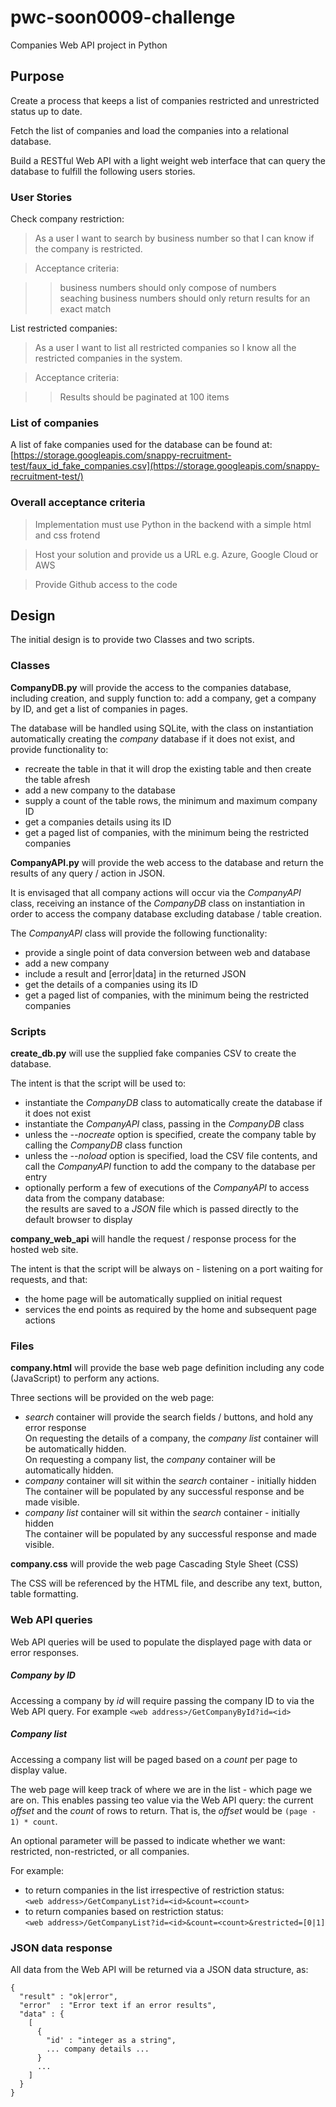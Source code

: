 # pwc-soon0009-challenge

Companies Web API project in Python

## Purpose

Create a process that keeps a list of companies restricted and unrestricted status up to date.

Fetch the list of companies and load the companies into a relational database.

Build a RESTful Web API with a light weight web interface that can query the database to fulfill the following users stories.


### User Stories

Check company restriction:

> As a user I want to search by business number so that I can know if the company is restricted.

> Acceptance criteria:

>> business numbers should only compose of numbers  
>> seaching business numbers should only return results for an exact match

List restricted companies:

> As a user I want to list all restricted companies so I know all the restricted companies in the system.

> Acceptance criteria:

>> Results should be paginated at 100 items

### List of companies

A list of fake companies used for the database can be found at: [https://storage.googleapis.com/snappy-recruitment-test/faux_id_fake_companies.csv](https://storage.googleapis.com/snappy-recruitment-test/)

### Overall acceptance criteria

> Implementation must use Python in the backend with a simple html and css frotend

> Host your solution and provide us a URL e.g. Azure, Google Cloud or AWS

> Provide Github access to the code

## Design

The initial design is to provide two Classes and two scripts.

### Classes

**CompanyDB.py** will provide the access to the companies database, including creation, and supply function to: add a company, get a company by ID, and get a list of companies in pages.

The database will be handled using SQLite, with the class on instantiation automatically creating the *company* database if it does not exist, and provide functionality to:
- recreate the table in that it will drop the existing table and then create the table afresh
- add a new company to the database
- supply a count of the table rows, the minimum and maximum company ID
- get a companies details using its ID
- get a paged list of companies, with the minimum being the restricted companies

**CompanyAPI.py** will provide the web access to the database and return the results of any query / action in JSON.

It is envisaged that all company actions will occur via the *CompanyAPI* class, receiving an instance of the *CompanyDB* class on instantiation in order to access the company database excluding database / table creation.

The *CompanyAPI* class will provide the following functionality:
- provide a single point of data conversion between web and database
- add a new company
- include a result and [error|data] in the returned JSON
- get the details of a companies using its ID
- get a paged list of companies, with the minimum being the restricted companies

### Scripts

**create_db.py** will use the supplied fake companies CSV to create the database.

The intent is that the script will be used to:
- instantiate the *CompanyDB* class to automatically create the database if it does not exist
- instantiate the *CompanyAPI* class, passing in the *CompanyDB* class
- unless the *--nocreate* option is specified, create the company table by calling the *CompanyDB* class function  
- unless the *--noload* option is specified, load the CSV file contents, and call the *CompanyAPI* function to add the company to the database per entry
- optionally perform a few of executions of the *CompanyAPI* to access data from the company database:  
the results are saved to a *JSON* file which is passed directly to the default browser to display

**company_web_api** will handle the request / response process for the hosted web site.

The intent is that the script will be always on - listening on a port waiting for requests, and that:
- the home page will be automatically supplied on initial request
- services the end points as required by the home and subsequent page actions

### Files

**company.html** will provide the base web page definition including any code (JavaScript) to perform any actions.

Three sections will be provided on the web page:
- *search* container will provide the search fields / buttons, and hold any error response  
On requesting the details of a company, the *company list* container will be automatically hidden.  
On requesting a company list, the *company* container will be automatically hidden.
- *company* container will sit within the *search* container - initially hidden  
The container will be populated by any successful response and be made visible.  
- *company list* container will sit within the *search* container - initially hidden  
The container will be populated by any successful response and made visible.

**company.css** will provide the web page Cascading Style Sheet (CSS)

The CSS will be referenced by the HTML file, and describe any text, button, table formatting.

### Web API queries

Web API queries will be used to populate the displayed page with data or error responses.

##### Company by ID

Accessing a company by *id* will require passing the company ID to via the Web API query.
For example `<web address>/GetCompanyById?id=<id>`

##### Company list

Accessing a company list will be paged based on a *count* per page to display value.

The web page will keep track of where we are in the list - which page we are on.
This enables passing teo value via the Web API query: the current *offset* and the *count* of rows to return.
That is, the *offset* would be `(page - 1) * count`.

An optional parameter will be passed to indicate whether we want: restricted, non-restricted, or all companies.

For example:
- to return companies in the list irrespective of restriction status:  
```<web address>/GetCompanyList?id=<id>&count=<count>```
- to return companies based on restriction status:  
```<web address>/GetCompanyList?id=<id>&count=<count>&restricted=[0|1]```

### JSON data response

All data from the Web API will be returned via a JSON data structure, as:

```
{
  "result" : "ok|error",
  "error"  : "Error text if an error results",
  "data" : {
    [
      {
        "id' : "integer as a string",
        ... company details ...
      }
      ...
    ]
  }
}
```
